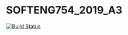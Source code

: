 # SOFTENG754_2019_A3

[![Build Status](https://travis-ci.com/BennyChun/SOFTENG754_2019_A3.svg?branch=master)](https://travis-ci.com/BennyChun/SOFTENG754_2019_A3)